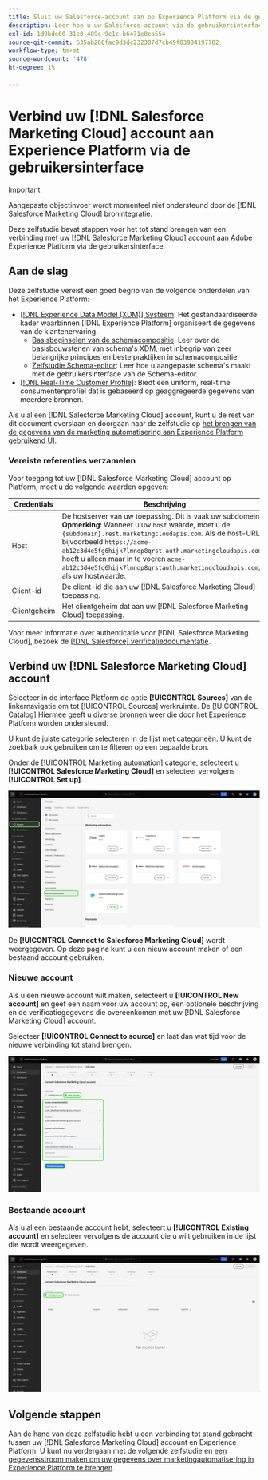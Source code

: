 ```yaml
---
title: Sluit uw Salesforce-account aan op Experience Platform via de gebruikersinterface
description: Leer hoe u uw Salesforce-account via de gebruikersinterface kunt verbinden met Experience Platform.
exl-id: 1d9bde60-31e0-489c-9c1c-b6471e0ea554
source-git-commit: 635ab266fac9d3dc232307d7cb49f83904197782
workflow-type: tm+mt
source-wordcount: '478'
ht-degree: 1%

---
```


# Verbind uw [!DNL Salesforce Marketing Cloud] account aan Experience Platform via de gebruikersinterface

>[!IMPORTANT]
>
>Aangepaste objectinvoer wordt momenteel niet ondersteund door de [!DNL Salesforce Marketing Cloud] bronintegratie.

Deze zelfstudie bevat stappen voor het tot stand brengen van een verbinding met uw [!DNL Salesforce Marketing Cloud] account aan Adobe Experience Platform via de gebruikersinterface.

## Aan de slag

Deze zelfstudie vereist een goed begrip van de volgende onderdelen van het Experience Platform:

* [[!DNL Experience Data Model (XDM)] Systeem](../../../../../xdm/home.md): Het gestandaardiseerde kader waarbinnen [!DNL Experience Platform] organiseert de gegevens van de klantenervaring.
   * [Basisbeginselen van de schemacompositie](../../../../../xdm/schema/composition.md): Leer over de basisbouwstenen van schema&#39;s XDM, met inbegrip van zeer belangrijke principes en beste praktijken in schemacompositie.
   * [Zelfstudie Schema-editor](../../../../../xdm/tutorials/create-schema-ui.md): Leer hoe u aangepaste schema&#39;s maakt met de gebruikersinterface van de Schema-editor.
* [[!DNL Real-Time Customer Profile]](../../../../../profile/home.md): Biedt een uniform, real-time consumentenprofiel dat is gebaseerd op geaggregeerde gegevens van meerdere bronnen.

Als u al een [!DNL Salesforce Marketing Cloud] account, kunt u de rest van dit document overslaan en doorgaan naar de zelfstudie op [het brengen van de gegevens van de marketing automatisering aan Experience Platform gebruikend UI](../../dataflow/marketing-automation.md).

### Vereiste referenties verzamelen

Voor toegang tot uw [!DNL Salesforce Marketing Cloud] account op Platform, moet u de volgende waarden opgeven:

| Credentials | Beschrijving |
| ---------- | ----------- |
| Host | De hostserver van uw toepassing. Dit is vaak uw subdomein. **Opmerking:** Wanneer u uw `host` waarde, moet u de `{subdomain}.rest.marketingcloudapis.com`. Als de host-URL bijvoorbeeld `https://acme-ab12c3d4e5fg6hijk7lmnop8qrst.auth.marketingcloudapis.com/`, hoeft u alleen maar in te voeren `acme-ab12c3d4e5fg6hijk7lmnop8qrstauth.marketingcloudapis.com/` als uw hostwaarde. |
| Client-id | De client-id die aan uw [!DNL Salesforce Marketing Cloud] toepassing. |
| Clientgeheim | Het clientgeheim dat aan uw [!DNL Salesforce Marketing Cloud] toepassing. |

Voor meer informatie over authenticatie voor [!DNL Salesforce Marketing Cloud], bezoek de [[!DNL Salesforce] verificatiedocumentatie](https://developer.salesforce.com/docs/atlas.en-us.mc-apis.meta/mc-apis/authentication.htm).

## Verbind uw [!DNL Salesforce Marketing Cloud] account

Selecteer in de interface Platform de optie **[!UICONTROL Sources]** van de linkernavigatie om tot [!UICONTROL Sources] werkruimte. De [!UICONTROL Catalog] Hiermee geeft u diverse bronnen weer die door het Experience Platform worden ondersteund.

U kunt de juiste categorie selecteren in de lijst met categorieën. U kunt de zoekbalk ook gebruiken om te filteren op een bepaalde bron.

Onder de [!UICONTROL Marketing automation] categorie, selecteert u **[!UICONTROL Salesforce Marketing Cloud]** en selecteer vervolgens **[!UICONTROL Set up]**.

![De broncatalogus met de bron van de Marketing Cloud Salesforce geselecteerd.](../../../../images/tutorials/create/salesforce-marketing-cloud/catalog.png)

De **[!UICONTROL Connect to Salesforce Marketing Cloud]** wordt weergegeven. Op deze pagina kunt u een nieuw account maken of een bestaand account gebruiken.

### Nieuwe account

Als u een nieuwe account wilt maken, selecteert u **[!UICONTROL New account]** en geef een naam voor uw account op, een optionele beschrijving en de verificatiegegevens die overeenkomen met uw [!DNL Salesforce Marketing Cloud] account.

Selecteer **[!UICONTROL Connect to source]** en laat dan wat tijd voor de nieuwe verbinding tot stand brengen.

![De nieuwe accountinterface waar u een nieuw account voor Salesforce-Marketing Cloud kunt verifiëren.](../../../../images/tutorials/create/salesforce-marketing-cloud/new.png)

### Bestaande account

Als u al een bestaande account hebt, selecteert u **[!UICONTROL Existing account]** en selecteer vervolgens de account die u wilt gebruiken in de lijst die wordt weergegeven.

![De bestaande accountinterface waarin u een keuze kunt maken uit een lijst met bestaande Salesforce-Marketing Cloud-accounts.](../../../../images/tutorials/create/salesforce-marketing-cloud/existing.png)

## Volgende stappen

Aan de hand van deze zelfstudie hebt u een verbinding tot stand gebracht tussen uw [!DNL Salesforce Marketing Cloud] account en Experience Platform. U kunt nu verdergaan met de volgende zelfstudie en [een gegevensstroom maken om uw gegevens over marketingautomatisering in Experience Platform te brengen](../../dataflow/marketing-automation.md).
